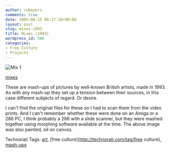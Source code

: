 ```yaml
---
author: robmyers
comments: true
date: 2005-06-15 06:27:10+00:00
layout: post
slug: mixes-1993
title: Mixes (1993)
wordpress_id: 506
categories:
- Free Culture
- Projects
---
```


  
![Mix 1](/wp-content/mix_1.png)  


  
[mixes](http://www.robmers.org/art/mixes)  


  
These are mash-ups of pictures by well-known British artists, made in 1993. As with any mash-up they set up a tension between their sources, in this case different subjects of regard. Or desire.  


  
I can't find the original files for these so I had to scan them from the video prints. And I can't remember whether these were done on an Amiga or a 286 PC, I think probably a 286 with a slide scanner, but they were mashed together using morphing software available at the time. The above image was also painted, oil on canvas.  


Technorati Tags: [art](http://technorati.com/tag/art), [free culture](http://technorati.com/tag/free culture), [mash-ups](http://technorati.com/tag/mash-ups)

  


